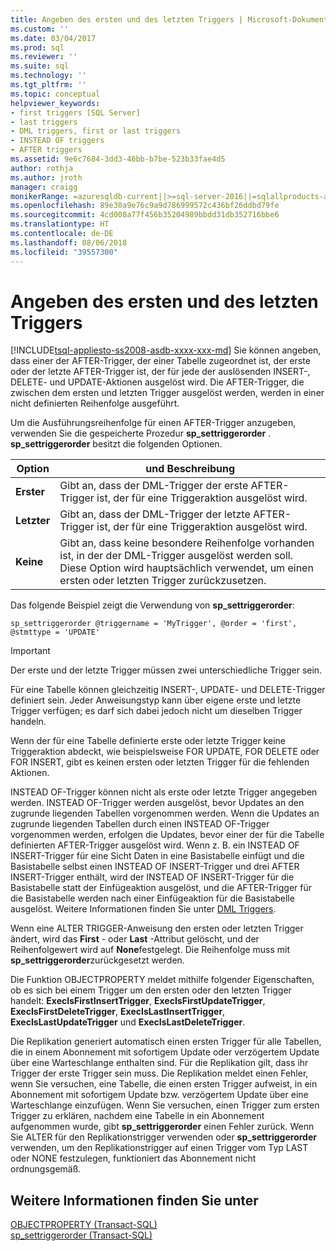 ```yaml
---
title: Angeben des ersten und des letzten Triggers | Microsoft-Dokumentation
ms.custom: ''
ms.date: 03/04/2017
ms.prod: sql
ms.reviewer: ''
ms.suite: sql
ms.technology: ''
ms.tgt_pltfrm: ''
ms.topic: conceptual
helpviewer_keywords:
- first triggers [SQL Server]
- last triggers
- DML triggers, first or last triggers
- INSTEAD OF triggers
- AFTER triggers
ms.assetid: 9e6c7684-3dd3-46bb-b7be-523b33fae4d5
author: rothja
ms.author: jroth
manager: craigg
monikerRange: =azuresqldb-current||>=sql-server-2016||=sqlallproducts-allversions||>=sql-server-linux-2017
ms.openlocfilehash: 89e30a9e76c9a9d786999572c436bf26ddbd79fe
ms.sourcegitcommit: 4cd008a77f456b35204989bbdd31db352716bbe6
ms.translationtype: HT
ms.contentlocale: de-DE
ms.lasthandoff: 08/06/2018
ms.locfileid: "39557300"
---
```

# <a name="specify-first-and-last-triggers"></a>Angeben des ersten und des letzten Triggers
[!INCLUDE[tsql-appliesto-ss2008-asdb-xxxx-xxx-md](../../includes/tsql-appliesto-ss2008-asdb-xxxx-xxx-md.md)]
  Sie können angeben, dass einer der AFTER-Trigger, der einer Tabelle zugeordnet ist, der erste oder der letzte AFTER-Trigger ist, der für jede der auslösenden INSERT-, DELETE- und UPDATE-Aktionen ausgelöst wird. Die AFTER-Trigger, die zwischen dem ersten und letzten Trigger ausgelöst werden, werden in einer nicht definierten Reihenfolge ausgeführt.  
  
 Um die Ausführungsreihenfolge für einen AFTER-Trigger anzugeben, verwenden Sie die gespeicherte Prozedur **sp_settriggerorder** . **sp_settriggerorder** besitzt die folgenden Optionen.  
  
|Option|und Beschreibung|  
|------------|-----------------|  
|**Erster**|Gibt an, dass der DML-Trigger der erste AFTER-Trigger ist, der für eine Triggeraktion ausgelöst wird.|  
|**Letzter**|Gibt an, dass der DML-Trigger der letzte AFTER-Trigger ist, der für eine Triggeraktion ausgelöst wird.|  
|**Keine**|Gibt an, dass keine besondere Reihenfolge vorhanden ist, in der der DML-Trigger ausgelöst werden soll. Diese Option wird hauptsächlich verwendet, um einen ersten oder letzten Trigger zurückzusetzen.|  
  
 Das folgende Beispiel zeigt die Verwendung von **sp_settriggerorder**:  
  
```  
sp_settriggerorder @triggername = 'MyTrigger', @order = 'first', @stmttype = 'UPDATE'  
```  
  
> [!IMPORTANT]  
>  Der erste und der letzte Trigger müssen zwei unterschiedliche Trigger sein.  
  
 Für eine Tabelle können gleichzeitig INSERT-, UPDATE- und DELETE-Trigger definiert sein. Jeder Anweisungstyp kann über eigene erste und letzte Trigger verfügen; es darf sich dabei jedoch nicht um dieselben Trigger handeln.  
  
 Wenn der für eine Tabelle definierte erste oder letzte Trigger keine Triggeraktion abdeckt, wie beispielsweise FOR UPDATE, FOR DELETE oder FOR INSERT, gibt es keinen ersten oder letzten Trigger für die fehlenden Aktionen.  
  
 INSTEAD OF-Trigger können nicht als erste oder letzte Trigger angegeben werden. INSTEAD OF-Trigger werden ausgelöst, bevor Updates an den zugrunde liegenden Tabellen vorgenommen werden. Wenn die Updates an zugrunde liegenden Tabellen durch einen INSTEAD OF-Trigger vorgenommen werden, erfolgen die Updates, bevor einer der für die Tabelle definierten AFTER-Trigger ausgelöst wird. Wenn z. B. ein INSTEAD OF INSERT-Trigger für eine Sicht Daten in eine Basistabelle einfügt und die Basistabelle selbst einen INSTEAD OF INSERT-Trigger und drei AFTER INSERT-Trigger enthält, wird der INSTEAD OF INSERT-Trigger für die Basistabelle statt der Einfügeaktion ausgelöst, und die AFTER-Trigger für die Basistabelle werden nach einer Einfügeaktion für die Basistabelle ausgelöst. Weitere Informationen finden Sie unter [DML Triggers](../../relational-databases/triggers/dml-triggers.md).  
  
 Wenn eine ALTER TRIGGER-Anweisung den ersten oder letzten Trigger ändert, wird das **First** - oder **Last** -Attribut gelöscht, und der Reihenfolgewert wird auf **None**festgelegt. Die Reihenfolge muss mit **sp_settriggerorder**zurückgesetzt werden.  
  
 Die Funktion OBJECTPROPERTY meldet mithilfe folgender Eigenschaften, ob es sich bei einem Trigger um den ersten oder den letzten Trigger handelt: **ExecIsFirstInsertTrigger**, **ExecIsFirstUpdateTrigger**, **ExecIsFirstDeleteTrigger**, **ExecIsLastInsertTrigger**, **ExecIsLastUpdateTrigger** und **ExecIsLastDeleteTrigger**.  
  
 Die Replikation generiert automatisch einen ersten Trigger für alle Tabellen, die in einem Abonnement mit sofortigem Update oder verzögertem Update über eine Warteschlange enthalten sind. Für die Replikation gilt, dass ihr Trigger der erste Trigger sein muss. Die Replikation meldet einen Fehler, wenn Sie versuchen, eine Tabelle, die einen ersten Trigger aufweist, in ein Abonnement mit sofortigem Update bzw. verzögertem Update über eine Warteschlange einzufügen. Wenn Sie versuchen, einen Trigger zum ersten Trigger zu erklären, nachdem eine Tabelle in ein Abonnement aufgenommen wurde, gibt **sp_settriggerorder** einen Fehler zurück. Wenn Sie ALTER für den Replikationstrigger verwenden oder **sp_settriggerorder** verwenden, um den Replikationstrigger auf einen Trigger vom Typ LAST oder NONE festzulegen, funktioniert das Abonnement nicht ordnungsgemäß.  
  
## <a name="see-also"></a>Weitere Informationen finden Sie unter  
 [OBJECTPROPERTY &#40;Transact-SQL&#41;](../../t-sql/functions/objectproperty-transact-sql.md)   
 [sp_settriggerorder &#40;Transact-SQL&#41;](../../relational-databases/system-stored-procedures/sp-settriggerorder-transact-sql.md)  
  
  

